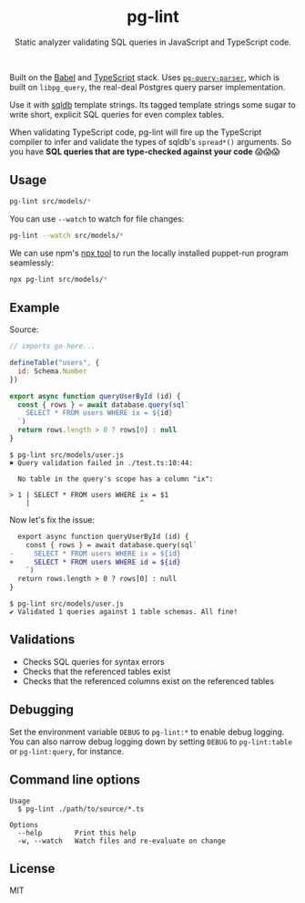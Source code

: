 <h1 align="center">pg-lint</h1>

<p align="center">
Static analyzer validating SQL queries in JavaScript and TypeScript code.
</p>

<br />

Built on the [Babel](https://babeljs.io/) and [TypeScript](http://www.typescriptlang.org/) stack. Uses [`pg-query-parser`](npmjs.com/package/pg-query-parser), which is built on `libpg_query`, the real-deal Postgres query parser implementation.

Use it with [sqldb](https://github.com/andywer/sqldb) template strings. Its tagged template strings some sugar to write short, explicit SQL queries for even complex tables.

When validating TypeScript code, pg-lint will fire up the TypeScript compiler to infer and validate the types of sqldb's `spread*()` arguments. So you have **SQL queries that are type-checked against your code** 😱😱😱


## Usage

```sh
pg-lint src/models/*
```

You can use `--watch` to watch for file changes:

```sh
pg-lint --watch src/models/*
```

We can use npm's [npx tool](https://blog.npmjs.org/post/162869356040/introducing-npx-an-npm-package-runner) to run the locally installed puppet-run program seamlessly:

```sh
npx pg-lint src/models/*
```


## Example

Source:

```js
// imports go here...

defineTable("users", {
  id: Schema.Number
})

export async function queryUserById (id) {
  const { rows } = await database.query(sql`
    SELECT * FROM users WHERE ix = ${id}
  `)
  return rows.length > 0 ? rows[0] : null
}
```

```
$ pg-lint src/models/user.js
✖ Query validation failed in ./test.ts:10:44:

  No table in the query's scope has a column "ix":

> 1 | SELECT * FROM users WHERE ix = $1
    |                           ^
```

Now let's fix the issue:

```diff
  export async function queryUserById (id) {
    const { rows } = await database.query(sql`
-     SELECT * FROM users WHERE ix = ${id}
+     SELECT * FROM users WHERE id = ${id}
    `)
  return rows.length > 0 ? rows[0] : null
}
```

```
$ pg-lint src/models/user.js
✔ Validated 1 queries against 1 table schemas. All fine!
```


## Validations

- Checks SQL queries for syntax errors
- Checks that the referenced tables exist
- Checks that the referenced columns exist on the referenced tables


## Debugging

Set the environment variable `DEBUG` to `pg-lint:*` to enable debug logging. You can also narrow debug logging down by setting `DEBUG` to `pg-lint:table` or `pg-lint:query`, for instance.


## Command line options

```
Usage
  $ pg-lint ./path/to/source/*.ts

Options
  --help        Print this help
  -w, --watch   Watch files and re-evaluate on change
```


## License

MIT
